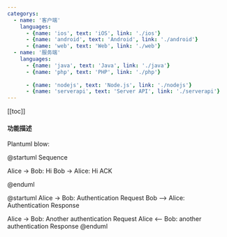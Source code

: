 ```yaml
---
categorys:
  - name: '客户端'
    languages:
      - {name: 'ios', text: 'iOS', link: './ios'}
      - {name: 'android', text: 'Android', link: './android'}
      - {name: 'web', text: 'Web', link: './web'}
  - name: '服务端'
    languages:
      - {name: 'java', text: 'Java', link: './java'}
      - {name: 'php', text: 'PHP', link: './php'}
      
      - {name: 'nodejs', text: 'Node.js', link: './nodejs'}
      - {name: 'serverapi', text: 'Server API', link: './serverapi'}
---
```



[[toc]]

#### 功能描述

Plantuml blow:
 
@startuml Sequence
 
Alice -> Bob: Hi
Bob -> Alice: Hi ACK
 
@enduml

@startuml
Alice -> Bob: Authentication Request
Bob --> Alice: Authentication Response

Alice -> Bob: Another authentication Request
Alice <-- Bob: another authentication Response
@enduml